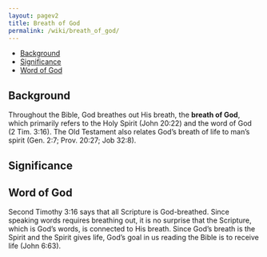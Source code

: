 ```yaml
---
layout: pagev2
title: Breath of God
permalink: /wiki/breath_of_god/
---
```

- [Background](#background)
- [Significance](#significance)
- [Word of God](#word-of-god)

## Background

Throughout the Bible, God breathes out His breath, the **breath of God**, which primarily refers to the Holy Spirit (John 20:22) and the word of God (2 Tim. 3:16). The Old Testament also relates God’s breath of life to man’s spirit (Gen. 2:7; Prov. 20:27; Job 32:8).

## Significance


## Word of God

Second Timothy 3:16 says that all Scripture is God-breathed. Since speaking words requires breathing out, it is no surprise that the Scripture, which is God’s words, is connected to His breath. Since God’s breath is the Spirit and the Spirit gives life, God’s goal in us reading the Bible is to receive life (John 6:63). 
